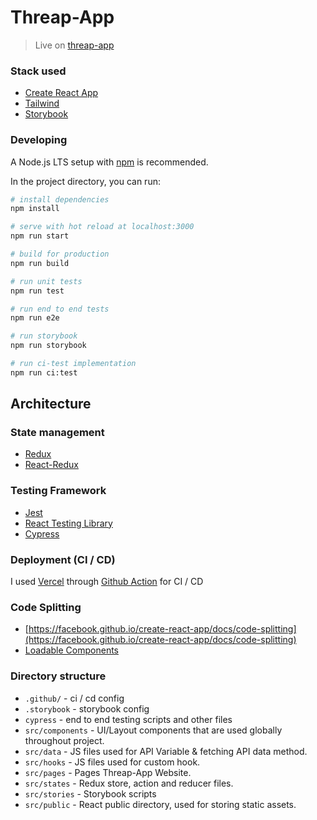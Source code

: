 # Threap-App

> Live on [threap-app](https://threap-app.vercel.app/)

### Stack used

- [Create React App](https://github.com/facebook/create-react-app)
- [Tailwind](https://tailwindcss.com/)
- [Storybook](https://storybook.js.org/)

### Developing

A Node.js LTS setup with [npm](https://www.npmjs.com/) is recommended.

In the project directory, you can run:

```bash
# install dependencies
npm install

# serve with hot reload at localhost:3000
npm run start

# build for production
npm run build

# run unit tests
npm run test

# run end to end tests
npm run e2e

# run storybook
npm run storybook

# run ci-test implementation
npm run ci:test
```

## Architecture

### State management

- [Redux](https://redux.js.org/)
- [React-Redux](https://react-redux.js.org/)

### Testing Framework

- [Jest](https://jestjs.io/)
- [React Testing Library](https://testing-library.com/)
- [Cypress](https://www.cypress.io/)

### Deployment (CI / CD)

I used [Vercel](https://vercel.com/) through [Github Action](https://github.com/features/actions) for CI / CD

### Code Splitting

- [https://facebook.github.io/create-react-app/docs/code-splitting](https://facebook.github.io/create-react-app/docs/code-splitting)
- [Loadable Components](https://loadable-components.com/)

### Directory structure

- `.github/` - ci / cd config
- `.storybook` - storybook config
- `cypress` - end to end testing scripts and other files
- `src/components` - UI/Layout components that are used globally throughout project.
- `src/data` - JS files used for API Variable & fetching API data method.
- `src/hooks` - JS files used for custom hook.
- `src/pages` - Pages Threap-App Website.
- `src/states` - Redux store, action and reducer files.
- `src/stories` - Storybook scripts
- `src/public` - React public directory, used for storing static assets.